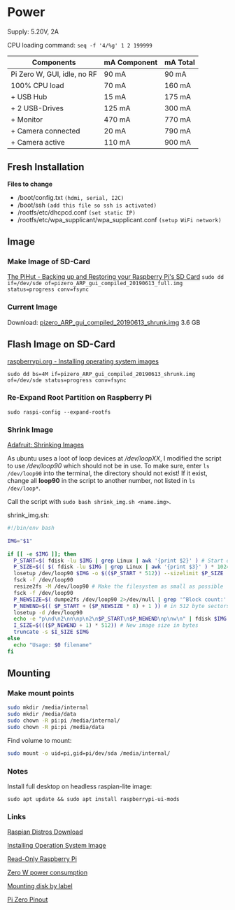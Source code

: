 # Power
Supply: 5.20V, 2A 

CPU loading command: `seq -f '4/%g' 1 2 199999`


Components | mA Component | mA Total
---------|----------|----------
 Pi Zero W, GUI, idle, no RF | 90 mA | 90 mA
 100% CPU load | 70 mA | 160 mA
 \+ USB Hub | 15 mA | 175 mA
 \+ 2 USB-Drives | 125 mA | 300 mA
 \+ Monitor | 470 mA | 770 mA
 \+ Camera connected | 20 mA | 790 mA
 \+ Camera active | 110 mA | 900 mA



## Fresh Installation
**Files to change**
 - /boot/config.txt  `(hdmi, serial, I2C)`
 - /boot/ssh `(add this file so ssh is activated)`
 - /rootfs/etc/dhcpcd.conf  `(set static IP)`
 - /rootfs/etc/wpa_supplicant/wpa_supplicant.conf  `(setup WiFi network)`

## Image
### Make Image of SD-Card

[The PiHut - Backing up and Restoring your Raspberry Pi's SD Card](https://thepihut.com/blogs/raspberry-pi-tutorials/17789160-backing-up-and-restoring-your-raspberry-pis-sd-card)
`sudo dd if=/dev/sde of=pizero_ARP_gui_compiled_20190613_full.img status=progress conv=fsync`
### Current Image
Download: [pizero_ARP_gui_compiled_20190613_shrunk.img](https://drive.google.com/drive/folders/1s-zRTGhcLGHEpJTI93D9O8YIeo6DgwfC) 3.6 GB

## Flash Image on SD-Card
[raspberrypi.org - Installing operating system images](https://www.raspberrypi.org/documentation/installation/installing-images/README.md)

`sudo dd bs=4M if=pizero_ARP_gui_compiled_20190613_shrunk.img of=/dev/sde status=progress conv=fsync`

###  Re-Expand Root Partition on Raspberry Pi 

`sudo raspi-config --expand-rootfs`




### Shrink Image
[Adafruit: Shrinking Images](https://learn.adafruit.com/resizing-raspberry-pi-boot-partition/bonus-shrinking-images)

As ubuntu uses a loot of loop devices at */dev/loopXX*, I modified the script to use */dev/loop90* which should not be in use.
To make sure, enter `ls /dev/loop90` into the terminal, the directory should not exist!
If it exist, change all **loop90** in the script to another number, not listed in `ls /dev/loop*`.

Call the script with `sudo bash shrink_img.sh <name.img>`.

shrink_img.sh:
```bash
#!/bin/env bash
 
IMG="$1"
 
if [[ -e $IMG ]]; then
  P_START=$( fdisk -lu $IMG | grep Linux | awk '{print $2}' ) # Start of 2nd partition in 512 byte sectors
  P_SIZE=$(( $( fdisk -lu $IMG | grep Linux | awk '{print $3}' ) * 1024 )) # Partition size in bytes
  losetup /dev/loop90 $IMG -o $(($P_START * 512)) --sizelimit $P_SIZE
  fsck -f /dev/loop90
  resize2fs -M /dev/loop90 # Make the filesystem as small as possible
  fsck -f /dev/loop90
  P_NEWSIZE=$( dumpe2fs /dev/loop90 2>/dev/null | grep '^Block count:' | awk '{print $3}' ) # In 4k blocks
  P_NEWEND=$(( $P_START + ($P_NEWSIZE * 8) + 1 )) # in 512 byte sectors
  losetup -d /dev/loop90
  echo -e "p\nd\n2\nn\np\n2\n$P_START\n$P_NEWEND\np\nw\n" | fdisk $IMG
  I_SIZE=$((($P_NEWEND + 1) * 512)) # New image size in bytes
  truncate -s $I_SIZE $IMG
else
  echo "Usage: $0 filename"
fi
```


## Mounting
### Make mount points
```bash
sudo mkdir /media/internal
sudo mkdir /media/data
sudo chown -R pi:pi /media/internal/
sudo chown -R pi:pi /media/data
```

Find volume to mount:
```bash
sudo mount -o uid=pi,gid=pi/dev/sda /media/internal/
```


### Notes
Install full desktop on headless raspian-lite image:

```sudo apt update && sudo apt install raspberrypi-ui-mods```


### Links
[Raspian Distros Download](https://www.raspberrypi.org/downloads/raspbian/)

[Installing Operation System Image](https://www.raspberrypi.org/documentation/installation/installing-images/README.md)

[Read-Only Raspberry Pi](https://learn.adafruit.com/read-only-raspberry-pi)

[Zero W power consumption](https://www.raspberrypi-spy.co.uk/2018/11/raspberry-pi-power-consumption-data/)

[Mounting disk by label](https://www.raspberrypi-spy.co.uk/2014/05/how-to-mount-a-usb-flash-disk-on-the-raspberry-pi/)

[Pi Zero Pinout](https://cdn.sparkfun.com/assets/learn_tutorials/6/7/6/PiZero_1.pdf)
